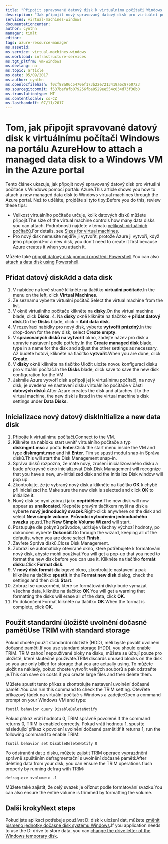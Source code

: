 ```yaml
---
title: "Připojit spravované datový disk k virtuálnímu počítači Windows - Azure | Microsoft Docs"
description: "Jak připojit nový spravovaný datový disk pro virtuální počítač s Windows v portálu Azure pomocí modelu nasazení Resource Manager."
services: virtual-machines-windows
documentationcenter: 
author: cynthn
manager: timlt
editor: 
tags: azure-resource-manager
ms.assetid: 
ms.service: virtual-machines-windows
ms.workload: infrastructure-services
ms.tgt_pltfrm: vm-windows
ms.devlang: na
ms.topic: article
ms.date: 05/09/2017
ms.author: cynthn
ms.openlocfilehash: f0cf88a06c5470ef173b22e7213419a6c8760723
ms.sourcegitcommit: f537befafb079256fba0529ee554c034d73f36b0
ms.translationtype: MT
ms.contentlocale: cs-CZ
ms.lasthandoff: 07/11/2017
---
```

# <a name="how-to-attach-a-managed-data-disk-to-a-windows-vm-in-the-azure-portal"></a><span data-ttu-id="986c7-103">Tom, jak připojit spravované datový disk k virtuálnímu počítači Windows na portálu Azure</span><span class="sxs-lookup"><span data-stu-id="986c7-103">How to attach a managed data disk to a Windows VM in the Azure portal</span></span>

<span data-ttu-id="986c7-104">Tento článek ukazuje, jak připojit nový spravovaný datový disk pro virtuální počítače s Windows pomocí portálu Azure.</span><span class="sxs-lookup"><span data-stu-id="986c7-104">This article shows you how to attach a new managed data disk to Windows virtual machines through the Azure portal.</span></span> <span data-ttu-id="986c7-105">Než to uděláte, projděte si tyto tipy:</span><span class="sxs-lookup"><span data-stu-id="986c7-105">Before you do this, review these tips:</span></span>

* <span data-ttu-id="986c7-106">Velikost virtuálního počítače určuje, kolik datových disků můžete připojit.</span><span class="sxs-lookup"><span data-stu-id="986c7-106">The size of the virtual machine controls how many data disks you can attach.</span></span> <span data-ttu-id="986c7-107">Podrobnosti najdete v tématu [velikosti virtuálních počítačů](sizes.md).</span><span class="sxs-lookup"><span data-stu-id="986c7-107">For details, see [Sizes for virtual machines](sizes.md).</span></span>
* <span data-ttu-id="986c7-108">Pro nový disk nemusíte nejdřív ji vytvořit, protože Azure ji vytvoří, když jeho připojení.</span><span class="sxs-lookup"><span data-stu-id="986c7-108">For a new disk, you don't need to create it first because Azure creates it when you attach it.</span></span>

<span data-ttu-id="986c7-109">Můžete také [připojit datový disk pomocí prostředí Powershell](attach-disk-ps.md).</span><span class="sxs-lookup"><span data-stu-id="986c7-109">You can also [attach a data disk using Powershell](attach-disk-ps.md).</span></span>



## <a name="add-a-data-disk"></a><span data-ttu-id="986c7-110">Přidat datový disk</span><span class="sxs-lookup"><span data-stu-id="986c7-110">Add a data disk</span></span>
1. <span data-ttu-id="986c7-111">V nabídce na levé straně klikněte na tlačítko **virtuální počítače**.</span><span class="sxs-lookup"><span data-stu-id="986c7-111">In the menu on the left, click **Virtual Machines**.</span></span>
2. <span data-ttu-id="986c7-112">Ze seznamu vyberte virtuální počítač.</span><span class="sxs-lookup"><span data-stu-id="986c7-112">Select the virtual machine from the list.</span></span>
3. <span data-ttu-id="986c7-113">V okně virtuálního počítače klikněte na **disky**.</span><span class="sxs-lookup"><span data-stu-id="986c7-113">On the virtual machine blade, click **Disks**.</span></span>
   4. <span data-ttu-id="986c7-114">Na **disky** okně klikněte na tlačítko **+ přidat datový disk**.</span><span class="sxs-lookup"><span data-stu-id="986c7-114">On the **Disks** blade, click **+ Add data disk**.</span></span>
5. <span data-ttu-id="986c7-115">V rozevírací nabídky pro nový disk, vyberte **vytvořit prázdný**.</span><span class="sxs-lookup"><span data-stu-id="986c7-115">In the drop-down for the new disk, select **Create empty**.</span></span>
6. <span data-ttu-id="986c7-116">V **spravovaných disků na vytvořit** okno, zadejte název pro disk a upravte nastavení podle potřeby.</span><span class="sxs-lookup"><span data-stu-id="986c7-116">In the **Create managed disk** blade, type in a name for the disk and adjust the other settings as necessary.</span></span> <span data-ttu-id="986c7-117">Až budete hotovi, klikněte na tlačítko **vytvořit**.</span><span class="sxs-lookup"><span data-stu-id="986c7-117">When you are done, click **Create**.</span></span>
7. <span data-ttu-id="986c7-118">V **disky** okně klikněte na tlačítko Uložit uložte novou konfiguraci disku pro virtuální počítač.</span><span class="sxs-lookup"><span data-stu-id="986c7-118">In the **Disks** blade, click save to save the new disk configuration for the VM.</span></span>
6. <span data-ttu-id="986c7-119">Jakmile Azure vytvoří disk a připojí jej k virtuálnímu počítači, na nový disk, je uvedena ve nastavení disku virtuálního počítače v části **datových disků**.</span><span class="sxs-lookup"><span data-stu-id="986c7-119">After Azure creates the disk and attaches it to the virtual machine, the new disk is listed in the virtual machine's disk settings under **Data Disks**.</span></span>


## <a name="initialize-a-new-data-disk"></a><span data-ttu-id="986c7-120">Inicializace nový datový disk</span><span class="sxs-lookup"><span data-stu-id="986c7-120">Initialize a new data disk</span></span>

1. <span data-ttu-id="986c7-121">Připojte k virtuálnímu počítači.</span><span class="sxs-lookup"><span data-stu-id="986c7-121">Connect to the VM.</span></span>
1. <span data-ttu-id="986c7-122">Klikněte na nabídku start uvnitř virtuálního počítače a typ **diskmgmt.msc** a počtu **Enter**.</span><span class="sxs-lookup"><span data-stu-id="986c7-122">Click the start menu inside the VM and type **diskmgmt.msc** and hit **Enter**.</span></span> <span data-ttu-id="986c7-123">Tím se spustí modul snap-in Správa disků.</span><span class="sxs-lookup"><span data-stu-id="986c7-123">This will start the Disk Management snap-in.</span></span>
2. <span data-ttu-id="986c7-124">Správa disků rozpozná, že máte nový, zrušení inicializovaného disku a bude překryvné okno inicializovat Disk.</span><span class="sxs-lookup"><span data-stu-id="986c7-124">Disk Management will recognize that you have a new, un-initialized disk and the Initialize Disk window will pop up.</span></span>
3. <span data-ttu-id="986c7-125">Zkontrolujte, že je vybraný nový disk a klikněte na tlačítko **OK** k chybě při inicializaci ho.</span><span class="sxs-lookup"><span data-stu-id="986c7-125">Make sure the new disk is selected and click **OK** to initialize it.</span></span>
4. <span data-ttu-id="986c7-126">Nový disk se nyní zobrazí jako **nepřidělené**.</span><span class="sxs-lookup"><span data-stu-id="986c7-126">The new disk will now appear as **unallocated**.</span></span> <span data-ttu-id="986c7-127">Klepněte pravým tlačítkem myši na disk a vyberte **nový jednoduchý svazek**.</span><span class="sxs-lookup"><span data-stu-id="986c7-127">Right-click anywhere on the disk and select **New simple volume**.</span></span> <span data-ttu-id="986c7-128">**Průvodci vytvořením jednoduchého svazku** spustí.</span><span class="sxs-lookup"><span data-stu-id="986c7-128">The **New Simple Volume Wizard** will start.</span></span>
5. <span data-ttu-id="986c7-129">Postupujte dle pokynů průvodce, udržuje všechny výchozí hodnoty, po dokončení vyberte **Dokončit**.</span><span class="sxs-lookup"><span data-stu-id="986c7-129">Go through the wizard, keeping all of the defaults, when you are done select **Finish**.</span></span>
6. <span data-ttu-id="986c7-130">Zavřete Správa disků.</span><span class="sxs-lookup"><span data-stu-id="986c7-130">Close Disk Management.</span></span>
7. <span data-ttu-id="986c7-131">Zobrazí se automaticky otevírané okno, které potřebujete k formátování nový disk, abyste mohli používat.</span><span class="sxs-lookup"><span data-stu-id="986c7-131">You will get a pop-up that you need to format the new disk before you can use it.</span></span> <span data-ttu-id="986c7-132">Klikněte na tlačítko **formát disku**.</span><span class="sxs-lookup"><span data-stu-id="986c7-132">Click **Format disk**.</span></span>
8. <span data-ttu-id="986c7-133">V **nový disk formát** dialogové okno, zkontrolujte nastavení a pak klikněte na tlačítko **spustit**.</span><span class="sxs-lookup"><span data-stu-id="986c7-133">In the **Format new disk** dialog, check the settings and then click **Start**.</span></span>
9. <span data-ttu-id="986c7-134">Zobrazí se upozornění, které se formátování disky bude vymazat všechna data, klikněte na tlačítko **OK**.</span><span class="sxs-lookup"><span data-stu-id="986c7-134">You will get a warning that formatting the disks will erase all of the data, click **OK**.</span></span>
10. <span data-ttu-id="986c7-135">Po dokončení Formát klikněte na tlačítko **OK**.</span><span class="sxs-lookup"><span data-stu-id="986c7-135">When the format is complete, click **OK**.</span></span>

## <a name="use-trim-with-standard-storage"></a><span data-ttu-id="986c7-136">Použít standardní úložiště uvolnění dočasné paměti</span><span class="sxs-lookup"><span data-stu-id="986c7-136">Use TRIM with standard storage</span></span>

<span data-ttu-id="986c7-137">Pokud chcete použít standardní úložiště (HDD), měli byste povolit uvolnění dočasné paměti.</span><span class="sxs-lookup"><span data-stu-id="986c7-137">If you use standard storage (HDD), you should enable TRIM.</span></span> <span data-ttu-id="986c7-138">TRIM zahodí nepoužívané bloky na disku, můžete se účtují pouze pro úložiště, které skutečně používáte.</span><span class="sxs-lookup"><span data-stu-id="986c7-138">TRIM discards unused blocks on the disk so you are only billed for storage that you are actually using.</span></span> <span data-ttu-id="986c7-139">To můžete uložit na náklady, pokud chcete vytvořit velkých souborů a pak odstraňte je.</span><span class="sxs-lookup"><span data-stu-id="986c7-139">This can save on costs if you create large files and then delete them.</span></span> 

<span data-ttu-id="986c7-140">Můžete spustit tento příkaz a zkontrolujte nastavení uvolnění dočasné paměti.</span><span class="sxs-lookup"><span data-stu-id="986c7-140">You can run this command to check the TRIM setting.</span></span> <span data-ttu-id="986c7-141">Otevřete příkazový řádek na virtuální počítač s Windows a zadejte:</span><span class="sxs-lookup"><span data-stu-id="986c7-141">Open a command prompt on your Windows VM and type:</span></span>

```
fsutil behavior query DisableDeleteNotify
```

<span data-ttu-id="986c7-142">Pokud příkaz vrátí hodnotu 0, TRIM správně povolené.</span><span class="sxs-lookup"><span data-stu-id="986c7-142">If the command returns 0, TRIM is enabled correctly.</span></span> <span data-ttu-id="986c7-143">Pokud vrátí hodnotu 1, spusťte následující příkaz k povolení uvolnění dočasné paměti:</span><span class="sxs-lookup"><span data-stu-id="986c7-143">If it returns 1, run the following command to enable TRIM:</span></span>
```
fsutil behavior set DisableDeleteNotify 0
```

<span data-ttu-id="986c7-144">Po odstranění dat z disku, můžete zajistit TRIM operace vyprázdnění správně spuštěním defragmentační s uvolnění dočasné paměti:</span><span class="sxs-lookup"><span data-stu-id="986c7-144">After deleting data from your disk, you can ensure the TRIM operations flush properly by running defrag with TRIM:</span></span>

```
defrag.exe <volume:> -l
```

<span data-ttu-id="986c7-145">Můžete také zajistit, že celý svazek je oříznut podle formátování svazku.</span><span class="sxs-lookup"><span data-stu-id="986c7-145">You can also ensure the entire volume is trimmed by formatting the volume.</span></span>

## <a name="next-steps"></a><span data-ttu-id="986c7-146">Další kroky</span><span class="sxs-lookup"><span data-stu-id="986c7-146">Next steps</span></span>
<span data-ttu-id="986c7-147">Pokud jste aplikaci potřebuje používat D: disk k uložení dat, můžete [změnit písmeno jednotky dočasné disk systému Windows](change-drive-letter.md?toc=%2fazure%2fvirtual-machines%2fwindows%2fclassic%2ftoc.json).</span><span class="sxs-lookup"><span data-stu-id="986c7-147">If you application needs to use the D: drive to store data, you can [change the drive letter of the Windows temporary disk](change-drive-letter.md?toc=%2fazure%2fvirtual-machines%2fwindows%2fclassic%2ftoc.json).</span></span>
